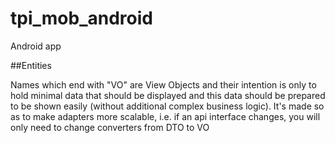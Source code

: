 # tpi_mob_android
Android app




##Entities

Names which end with "VO" are View Objects and their intention is only to hold minimal data that should be displayed and this data should be prepared to be shown easily (without additional complex business logic). It's made so as to make adapters more scalable, i.e. if an api interface changes, you will only need to change converters from DTO to VO
